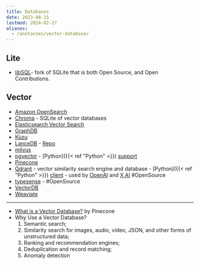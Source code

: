 ```yaml
---
title: Databases
date: 2023-08-15
lastmod: 2024-02-27
aliases:
  - /anotacoes/vector-database/
---
```

## Lite
- [libSQL](https://github.com/tursodatabase/libsql)- fork of SQLite that is both Open Source, and Open Contributions.
## Vector
- [Amazon OpenSearch](https://aws.amazon.com/opensearch-service/serverless-vector-engine/)
- [Chroma](https://www.trychroma.com/) - SQLite of vector databases
- [Elasticsearch Vector Search](https://www.elastic.co/what-is/vector-search)
- [GraphDB](https://graphdb.ontotext.com/)
- [Kùzu](https://kuzudb.com/)
- [LanceDB](https://lancedb.com/) - [Repo](https://github.com/lancedb/lancedb)
- [milvus](https://milvus.io/)
- [pgvector](https://github.com/pgvector/pgvector) - [Python]({{< ref "Python" >}}) [support](https://github.com/pgvector/pgvector-python)
- [Pinecone](https://www.pinecone.io/)
- [Qdrant](https://qdrant.tech/) - vector similarity search engine and database - [Python]({{< ref "Python" >}}) [client](https://github.com/qdrant/qdrant-client) - used by [OpenAI](https://twitter.com/altryne/status/1721989500291989585) and [X AI](https://twitter.com/qdrant_engine/status/1721097971830260030) #OpenSource 
- [typesense](https://typesense.org/) - #OpenSource 
- [VectorDB](https://github.com/vectordb-io/vectordb)
- [Weaviate](https://weaviate.io/)
-----
- [What is a Vector Database?](https://www.pinecone.io/learn/vector-database/) by Pinecone 
- Why Use a Vector Database?
	1. Semantic search;
	2. Similarity search for images, audio, video, JSON, and other forms of unstructured data;
	3. Ranking and recommendation engines;
	4. Deduplication and record matching;
	5. Anomaly detection